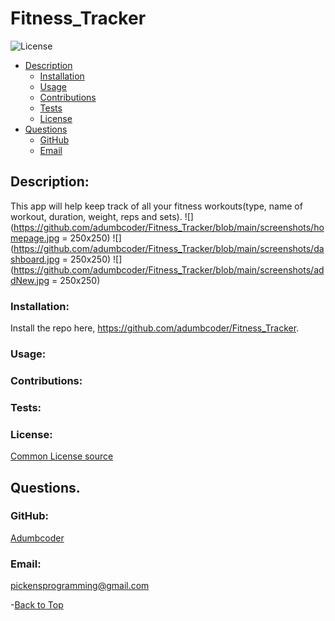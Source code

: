  
  # Fitness_Tracker 

  ![License](https://img.shields.io/static/v1?label=License&message=none&color=green)



  * [Description](#description)
    * [Installation](#installation)
    * [Usage](#usage)
    * [Contributions](#contributions)
    * [Tests](#tests)
    * [License](#license)
  * [Questions](#questions)
    * [GitHub](#github)
    * [Email](#email)
    
  ## Description:
  This app will help keep track of all your fitness workouts(type, name of workout, duration, weight, reps and sets).
  ![](https://github.com/adumbcoder/Fitness_Tracker/blob/main/screenshots/homepage.jpg = 250x250)
  ![](https://github.com/adumbcoder/Fitness_Tracker/blob/main/screenshots/dashboard.jpg = 250x250)
  ![](https://github.com/adumbcoder/Fitness_Tracker/blob/main/screenshots/addNew.jpg = 250x250)

  ### Installation:
  Install the repo here, https://github.com/adumbcoder/Fitness_Tracker. 

  ### Usage:
  

  ### Contributions:
  

  ### Tests:
  

  ### License:

  [Common License source](https://opensource.org/licenses)
  ## Questions.
  ### GitHub:
  [Adumbcoder](https://github.com/adumbcoder)

  ### Email:
  pickensprogramming@gmail.com

  -[Back to Top](#)
